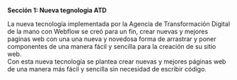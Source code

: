 **Sección 1: Nueva tegnologia ATD** 

La nueva tecnología implementada por la Agencia de Transformación Digital de la mano con Webflow se creó para un fin, crear nuevas y mejores paginas web con una una nueva y novedosa forma de arrastrar y poner componentes de una manera fácil y sencilla para la creación de su sitio web.  
Con esta nueva tecnología se plantea crear nuevas y mejores páginas web de una manera más fácil y sencilla sin necesidad de escribir código.
